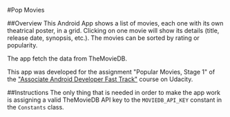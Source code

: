 #Pop Movies

##Overview
This Android App shows a list of movies, each one with its own theatrical poster, in a grid. Clicking on one movie will show its details (title, release date, synopsis, etc.). The movies can be sorted by rating or popularity.

The app fetch the data from TheMovieDB.

This app was developed for the assignment "Popular Movies, Stage 1" of the ["Associate Android Developer Fast Track"](https://classroom.udacity.com/nanodegrees/nd818/syllabus) course on Udacity.

##Instructions
The only thing that is needed in order to make the app work is assigning a valid TheMovieDB API key to the `MOVIEDB_API_KEY` constant in the `Constants` class.